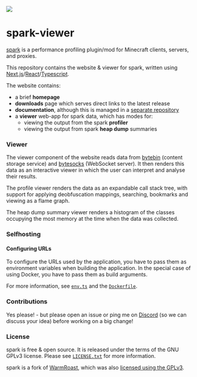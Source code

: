 ![](https://spark.lucko.me/assets/banner.png)

# spark-viewer

[spark](https://github.com/lucko/spark) is a performance profiling plugin/mod for Minecraft clients, servers, and proxies.

This repository contains the website & viewer for spark, written using [Next.js](https://nextjs.org/)/[React](https://reactjs.org)/[Typescript](https://www.typescriptlang.org/).

The website contains:

-   a brief **homepage**
-   **downloads** page which serves direct links to the latest release
-   **documentation**, although this is managed in a [separate repository](https://github.com/lucko/spark-docs)
-   a **viewer** web-app for spark data, which has modes for:
    -   viewing the output from the spark **profiler**
    -   viewing the output from spark **heap dump** summaries

### Viewer

The viewer component of the website reads data from [bytebin](https://github.com/lucko/bytebin) (content storage service) and [bytesocks](https://github.com/lucko/bytesocks) (WebSocket server). It then renders this data as an interactive viewer in which the user can interpret and analyse their results.

The profile viewer renders the data as an expandable call stack tree, with support for applying deobfuscation mappings, searching, bookmarks and viewing as a flame graph.

The heap dump summary viewer renders a histogram of the classes occupying the most memory at the time when the data was collected.

### Selfhosting

#### Configuring URLs

To configure the URLs used by the application, you have to pass them as environment variables when building the application.
In the special case of using Docker, you have to pass them as build arguments.

For more information, see [`env.ts`](src/env.ts) and the [`Dockerfile`](Dockerfile).

### Contributions

Yes please! - but please open an issue or ping me on [Discord](https://discord.gg/PAGT2fu) (so we can discuss your idea) before working on a big change!

### License

spark is free & open source. It is released under the terms of the GNU GPLv3 license. Please see [`LICENSE.txt`](LICENSE.txt) for more information.

spark is a fork of [WarmRoast](https://github.com/sk89q/WarmRoast), which was also [licensed using the GPLv3](https://github.com/sk89q/WarmRoast/blob/3fe5e5517b1c529d95cf9f43fd8420c66db0092a/src/main/java/com/sk89q/warmroast/WarmRoast.java#L1-L17).
